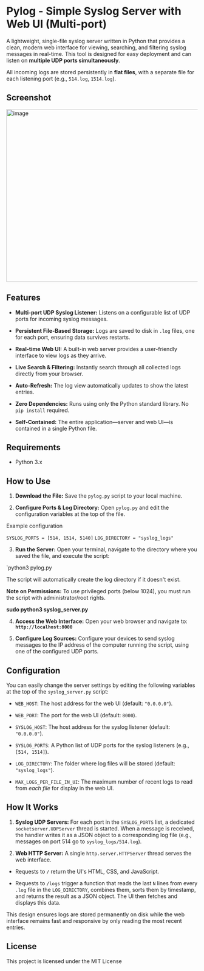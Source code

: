 # Pylog - Simple Syslog Server with Web UI (Multi-port)

A lightweight, single-file syslog server written in Python that provides a clean, modern web interface for viewing, searching, and filtering syslog messages in real-time. This tool is designed for easy deployment and can listen on **multiple UDP ports simultaneously**.

All incoming logs are stored persistently in **flat files**, with a separate file for each listening port (e.g., `514.log`, `1514.log`).

## Screenshot
<img width="1613" height="454" alt="image" src="https://github.com/user-attachments/assets/60d56236-a71c-4da8-ac69-269f770d8fd6" />


## Features

* **Multi-port UDP Syslog Listener:** Listens on a configurable list of UDP ports for incoming syslog messages.

* **Persistent File-Based Storage:** Logs are saved to disk in `.log` files, one for each port, ensuring data survives restarts.

* **Real-time Web UI:** A built-in web server provides a user-friendly interface to view logs as they arrive.

* **Live Search & Filtering:** Instantly search through all collected logs directly from your browser.

* **Auto-Refresh:** The log view automatically updates to show the latest entries.

* **Zero Dependencies:** Runs using only the Python standard library. No `pip install` required.

* **Self-Contained:** The entire application—server and web UI—is contained in a single Python file.

## Requirements

* Python 3.x

## How to Use

1. **Download the File:**
   Save the `pylog.py` script to your local machine.

2. **Configure Ports & Log Directory:**
   Open `pylog.py` and edit the configuration variables at the top of the file.


Example configuration

`SYSLOG_PORTS = [514, 1514, 5140]`
`LOG_DIRECTORY = "syslog_logs"`

3. **Run the Server:**
Open your terminal, navigate to the directory where you saved the file, and execute the script:



`python3 pylog.py


The script will automatically create the log directory if it doesn't exist.

**Note on Permissions:** To use privileged ports (below 1024), you must run the script with administrator/root rights.



**sudo python3 syslog_server.py**


4. **Access the Web Interface:**
Open your web browser and navigate to:
**`http://localhost:8000`**

5. **Configure Log Sources:**
Configure your devices to send syslog messages to the IP address of the computer running the script, using one of the configured UDP ports.

## Configuration

You can easily change the server settings by editing the following variables at the top of the `syslog_server.py` script:

* `WEB_HOST`: The host address for the web UI (default: `"0.0.0.0"`).

* `WEB_PORT`: The port for the web UI (default: `8000`).

* `SYSLOG_HOST`: The host address for the syslog listener (default: `"0.0.0.0"`).

* `SYSLOG_PORTS`: A Python list of UDP ports for the syslog listeners (e.g., `[514, 1514]`).

* `LOG_DIRECTORY`: The folder where log files will be stored (default: `"syslog_logs"`).

* `MAX_LOGS_PER_FILE_IN_UI`: The maximum number of recent logs to read from *each file* for display in the web UI.

## How It Works

1. **Syslog UDP Servers:** For each port in the `SYSLOG_PORTS` list, a dedicated `socketserver.UDPServer` thread is started. When a message is received, the handler writes it as a JSON object to a corresponding log file (e.g., messages on port 514 go to `syslog_logs/514.log`).

2. **Web HTTP Server:** A single `http.server.HTTPServer` thread serves the web interface.

* Requests to `/` return the UI's HTML, CSS, and JavaScript.

* Requests to `/logs` trigger a function that reads the last `N` lines from every `.log` file in the `LOG_DIRECTORY`, combines them, sorts them by timestamp, and returns the result as a JSON object. The UI then fetches and displays this data.

This design ensures logs are stored permanently on disk while the web interface remains fast and responsive by only reading the most recent entries.

## License

This project is licensed under the MIT License

